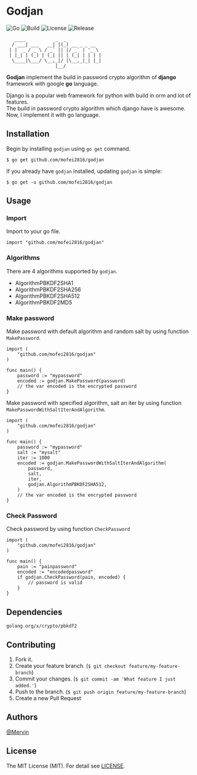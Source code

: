 # Godjan

![Go](https://img.shields.io/badge/Go-1.6.3-blue.svg?style=flat)
![Build](https://img.shields.io/badge/Build-Passing-brightgreen.svg?style=flat)
![License](https://img.shields.io/badge/License-MIT-lightgray.svg?style=flat)
![Release](https://img.shields.io/badge/Release-1.0.0-blue.svg?style=flat)

```
   ____           _  _             
  / ___| ___   __| |(_) __ _ _ __
 | |  _ / _ \ / _` || |/ _` | '_ \
 | |_| | (_) | (_| || | (_| | | | |
  \____|\___/ \__,_|/ |\__,_|_| |_|
                  |__/
```

**Godjan** implement the build in password crypto algorithm of **django** framework with google **go** language.

Django is a popular web framework for python with build in orm and lot of features.<br> 
The build in password crypto algorithm which django have is awesome. <br>
Now, I implement it with go language.<br> 

## Installation

Begin by installing `godjan` using `go get` command.

```
$ go get github.com/mofei2816/godjan
```

If you already have `godjan` installed, updating `godjan` is simple:

```
$ go get -u github.com/mofei2816/godjan
```

## Usage

### Import

Import to your go file.

```
import "github.com/mofei2816/godjan"
```

### Algorithms

There are 4 algorithms supported by `godjan`.

- AlgorithmPBKDF2SHA1
- AlgorithmPBKDF2SHA256
- AlgorithmPBKDF2SHA512
- AlgorithmPBKDF2MD5

### Make password

Make password with default algorithm and random salt by using function `MakePassword`.

```
import (
    "github.com/mofei2816/godjan"
)

func main() {
    password := "mypassword"
    encoded := godjan.MakePassword(password)
    // the var encoded is the encrypted password
}
```

Make password with specified algorithm, salt an iter by using function `MakePasswordWithSaltIterAndAlgorithm`.

```
import (
    "github.com/mofei2816/godjan"
)

func main() {
    password := "mypassword"
    salt := "mysalt"
    iter := 1000
    encoded := godjan.MakePasswordWithSaltIterAndAlgorithm(
        password, 
        salt, 
        iter, 
        godjan.AlgorithmPBKDF2SHA512,
    )
    // the var encoded is the encrypted password
}
```

### Check Password

Check password by using function `CheckPassword`

```
import (
    "github.com/mofei2816/godjan"
)

func main() {
    pain := "painpassword"
    encoded := "encodedpassword"
    if godjan.CheckPassword(pain, encoded) {
        // password is valid
    }
}
```

## Dependencies

```
golang.org/x/crypto/pbkdf2
```

## Contributing

1. Fork it.
2. Create your feature branch. (`$ git checkout feature/my-feature-branch`)
3. Commit your changes. (`$ git commit -am 'What feature I just added.'`)
4. Push to the branch. (`$ git push origin feature/my-feature-branch`)
5. Create a new Pull Request

## Authors

[@Mervin](https://github.com/mofei2816) 

## License

The MIT License (MIT). For detail see [LICENSE](LICENSE).



